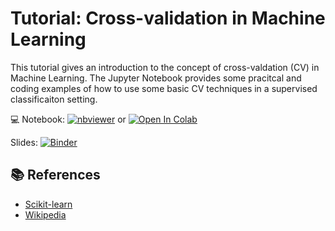 # Tutorial: Cross-validation in Machine Learning

This tutorial gives an introduction to the concept of cross-valdation (CV) in Machine Learning.
The Jupyter Notebook provides some pracitcal and coding examples of how to use some basic CV techniques in a supervised classificaiton setting.

💻 Notebook:
[![nbviewer](https://img.shields.io/badge/-View-blue?logo=jupyter&style=flat&labelColor=gray)](https://nbviewer.org/github/FilippoMB/cross-validation-tutorial/blob/main/tutorial.ipynb) or [![Open In Colab](https://colab.research.google.com/assets/colab-badge.svg)](https://colab.research.google.com/github/FilippoMB/cross-validation-tutorial/blob/main/tutorial.ipynb)

Slides:
[![Binder](https://mybinder.org/badge_logo.svg)](https://mybinder.org/v2/gh/FilippoMB/cross-validation-tutorial/HEAD?urlpath=voila%2Frender%2Fyour_notebook.ipynb%3Ftheme%3Dreveal
)


## 📚 References

- [Scikit-learn](https://scikit-learn.org/stable/modules/cross_validation.html)
- [Wikipedia](https://en.wikipedia.org/wiki/Cross-validation_(statistics))
